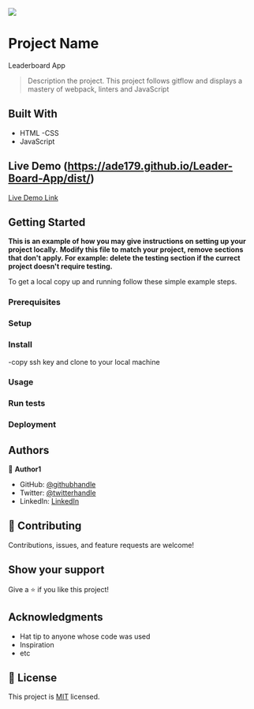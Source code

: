 ![](https://img.shields.io/badge/Microverse-blueviolet)

# Project Name
Leaderboard App
> Description the project.
This project follows gitflow and displays a mastery of webpack, linters and JavaScript

## Built With

- HTML
-CSS
- JavaScript

## Live Demo (https://ade179.github.io/Leader-Board-App/dist/)

[Live Demo Link](N/A)


## Getting Started

**This is an example of how you may give instructions on setting up your project locally.**
**Modify this file to match your project, remove sections that don't apply. For example: delete the testing section if the currect project doesn't require testing.**


To get a local copy up and running follow these simple example steps.

### Prerequisites

### Setup

### Install
-copy ssh key and clone to your local machine
### Usage

### Run tests

### Deployment



## Authors

👤 **Author1**
- GitHub: [@githubhandle](https://github.com/Ade179)
- Twitter: [@twitterhandle](https://twitter.com/@juwon_adesanya)
- LinkedIn: [LinkedIn](www.linkedin.com/in/adejuwon-adesanya-237b54239)



## 🤝 Contributing

Contributions, issues, and feature requests are welcome!


## Show your support

Give a ⭐️ if you like this project!

## Acknowledgments

- Hat tip to anyone whose code was used
- Inspiration
- etc

## 📝 License

This project is [MIT](https://choosealicense.com/licenses/mit/) licensed.

